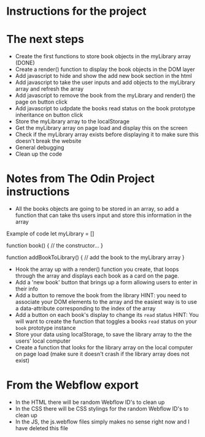 # Instructions for the project

# The next steps
- Create the first functions to store book objects in the myLibrary array (DONE)
- Create a render() function to display the book objects in the DOM layer
- Add javascript to hide and show the add new book section in the html
- Add javascript to take the user inputs and add objects to the myLibrary array and refresh the array
- Add javascript to remove the book from the myLibrary and render() the page on button click
- Add javascript to udpdate the books read status on the book prototype inheritance on button click
- Store the myLibrary array to the localStorage
- Get the myLibrary array on page load and display this on the screen
- Check if the myLibrary array exists before displaying it to make sure this doesn't break the website
- General debugging
- Clean up the code 

# Notes from The Odin Project instructions
- All the books objects are going to be stored in an array, so add a function that can take ths users input and store this information in the array

Example of code
let myLibrary = []

function book() {
    // the constructor...
}

function addBookToLibrary() {
    // add the book to the myLibrary array
}

- Hook the array up with a render() function you create, that loops through the array and displays each book as a card on the page.
- Add a 'new book' button that brings up a form allowing users to enter in their info
- Add a button to remove the book from the library
HINT: you need to associate your DOM elements to the array and the easiest way is to use a data-attribute corresponding to the index of the array
- Add a button on each book's display to change its `read` status
HINT: You will want to create the function that toggles a books `read` status on your `book` prototype instance
- Store your data using localStorage, to save the library array to the the users' local computer
- Create a function that looks for the library array on the local computer on page load (make sure it doesn't crash if the library array does not exist)

# From the Webflow export
- In the HTML there will be random Webflow ID's to clean up
- In the CSS there will be CSS stylings for the random Webflow ID's to clean up
- In the JS, the js.webflow files simply makes no sense right now and I have deleted this file